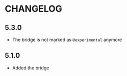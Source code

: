 CHANGELOG
=========

5.3.0
-----

 * The bridge is not marked as `@experimental` anymore

5.1.0
-----

 * Added the bridge

